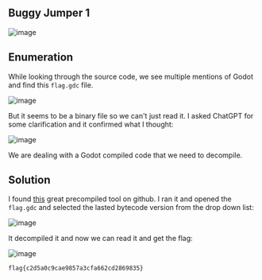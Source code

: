 ## Buggy Jumper 1

![image](https://github.com/LazyTitan33/CTF-Writeups/assets/80063008/7bef5be1-e407-45a7-a12c-23e54c90b745)

## Enumeration

While looking through the source code, we see multiple mentions of Godot and find this `flag.gdc` file.  

![image](https://github.com/LazyTitan33/CTF-Writeups/assets/80063008/8a4179b3-1c98-40cf-a962-cdd2ce9e209b)

But it seems to be a binary file so we can't just read it. I asked ChatGPT for some clarification and it confirmed what I thought:  

![image](https://github.com/LazyTitan33/CTF-Writeups/assets/80063008/68abb4ce-16b8-41ff-af02-0b22b7e4e53d)

We are dealing with a Godot compiled code that we need to decompile. 

## Solution

I found [this](https://github.com/bruvzg/gdsdecomp/releases) great precompiled tool on github. I ran it and opened the `flag.gdc` and selected the lasted bytecode version from the drop down list:  

![image](https://github.com/LazyTitan33/CTF-Writeups/assets/80063008/d2be83f2-6b3f-4808-95c8-7fb6eaa55bef)

It decompiled it and now we can read it and get the flag:  

![image](https://github.com/LazyTitan33/CTF-Writeups/assets/80063008/0f5b4d82-3cd9-445e-9198-79ad84411bfa)

`flag{c2d5a0c9cae9857a3cfa662cd2869835}`
